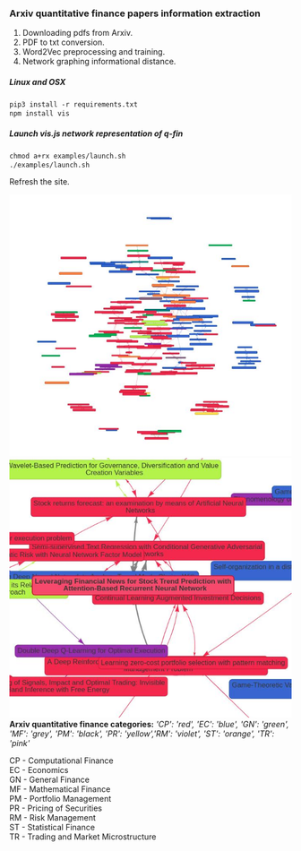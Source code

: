 ### Arxiv quantitative finance papers information extraction  
1. Downloading pdfs from Arxiv.  
2. PDF to txt conversion.  
3. Word2Vec preprocessing and training.  
4. Network graphing informational distance.  


##### Linux and OSX  
```
pip3 install -r requirements.txt  
npm install vis
```
##### Launch vis.js network representation of q-fin  
```
chmod a+rx examples/launch.sh
./examples/launch.sh
```
Refresh the site.  


![Graph sample](arxiv-topic-graph/data/qfin_net.jpg)
![Zoom graph](arxiv-topic-graph/data/zoom.jpg)  
**Arxiv quantitative finance categories:** *'CP': 'red', 'EC': 'blue', 'GN': 'green', 'MF': 'grey', 'PM': 'black', 'PR': 'yellow','RM': 'violet', 'ST': 'orange', 'TR': 'pink'*
  
CP - Computational Finance  
EC - Economics  
GN - General Finance  
MF - Mathematical Finance  
PM - Portfolio Management  
PR - Pricing of Securities  
RM - Risk Management  
ST - Statistical Finance  
TR - Trading and Market Microstructure  
